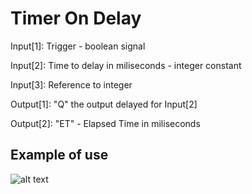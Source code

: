 # Timer On Delay

Input[1]: Trigger - boolean signal

Input[2]: Time to delay in miliseconds - integer constant

Input[3]: Reference to integer

Output[1]: "Q" the output delayed for Input[2]

Output[2]: "ET" - Elapsed Time in miliseconds

## Example of use

![alt text](https://github.com/kkuba91/LabView_PLC/blob/master/TimerOnDelay/TON_Example1.png?raw=true)
